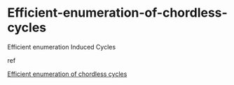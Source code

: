 # Efficient-enumeration-of-chordless-cycles
Efficient enumeration Induced Cycles


ref 

[Efficient enumeration of chordless cycles](https://arxiv.org/pdf/1309.1051.pdf)
